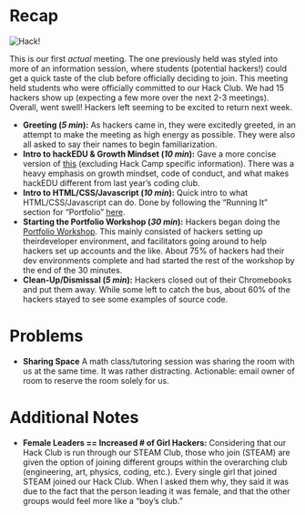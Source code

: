 # Recap

![Hack!](http://imgur.com/fw3etSe)

This is our first _actual_ meeting. The one previously held was styled into more
of an information session, where students (potential hackers!) could get a quick
taste of the club before officially deciding to join. This meeting held students
who were officially committed to our Hack Club. We had 15 hackers show up
(expecting a few more over the next 2-3 meetings). Overall, went swell! Hackers
left seeming to be excited to return next week.

- **Greeting (_5 min_):** As hackers came in, they were excitedly greeted, in an
  attempt to make the meeting as high energy as possible. They were also all
  asked to say their names to begin familiarization.
- **Intro to hackEDU & Growth Mindset (_10 min_):** Gave a more concise version
  of
  [this](https://github.com/hackedu/hack-camp/blob/master/cohort_4/playbook/ACTIVITIES.md#introduction-talk)
  (excluding Hack Camp specific information). There was a heavy emphasis on
  growth mindset, code of conduct, and what makes hackEDU different from last
  year’s coding club.
- **Intro to HTML/CSS/Javascript (_10 min_):** Quick intro to what
  HTML/CSS/Javascript can do. Done by following the “Running It” section for
  “Portfolio”
  [here](https://github.com/hackedu/hack-camp/blob/master/cohort_4/playbook/ACTIVITIES.md#introduction-talk).
- **Starting the Portfolio Workshop (_30 min_):** Hackers began doing the
  [Portfolio Workshop](https://github.com/hackedu/hack-camp/tree/master/cohort_4/playbook/workshops/portfolio).
  This mainly consisted of hackers setting up theirdeveloper environment, and
  facilitators going around to help hackers set up accounts and the like. About
  75% of hackers had their dev environments complete and had started the rest of
  the workshop by the end of the 30 minutes.
- **Clean-Up/Dismissal (_5 min_):** Hackers closed out of their Chromebooks and
  put them away. While some left to catch the bus, about 60% of the hackers
  stayed to see some examples of source code.

# Problems

- **Sharing Space** A math class/tutoring session was sharing the room with us
  at the same time. It was rather distracting. Actionable: email owner of room
  to reserve the room solely for us.

# Additional Notes

- **Female Leaders == Increased # of Girl Hackers:** Considering that our Hack
  Club is run through our STEAM Club, those who join (STEAM) are given the
  option of joining different groups within the overarching club (engineering,
  art, physics, coding, etc.). Every single girl that joined STEAM joined our
  Hack Club. When I asked them why, they said it was due to the fact that the
  person leading it was female, and that the other groups would feel more like a
  “boy’s club.”
